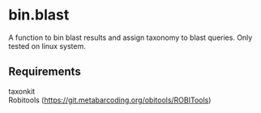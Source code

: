 # bin.blast

A function to bin blast results and assign taxonomy to blast queries. Only tested on linux system.

## Requirements  
taxonkit  
Robitools (https://git.metabarcoding.org/obitools/ROBITools)


